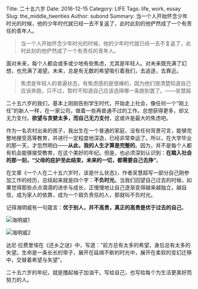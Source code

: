 Title: 二十五六岁
Date: 2016-12-15
Category: LIFE
Tags: life, work, essay
Slug: the_middle_twenties
Author: subond
Summary: 当一个人开始怀念少年时光的时候，他的少年时代就已经一去不复返了，此时此刻的他俨然成了一个有责任的青年人。

> 当一个人开始怀念少年时光的时候，他的少年时代就已经一去不复返了，此时此刻的他俨然成了一个有责任的青年人。

面对未来，每个人都会或多或少地有些焦虑，尤其是年轻人。对未来既充满了幻想，也充满了渴望。未来，总是有无数的希望吸引着我们，去追逐，去靠近。

> 焦虑是年轻人的普遍状态，有焦虑感的是很棒的，因为他们很清楚知道自己应该奔跑，只不过，暂时不知道自己应该选择哪一条跑到罢了。——吴慧超

二十五六岁的我们，基本上刚刚告别学生时代，开始走上社会，像任何一个“刚上任”的新人一样，在一家公司，做着一些再普通不过的工作。总想获得更多，却又无力支付。**欲望与贪婪太多，而自己无力支付**，这或许是最大的焦虑吧。

作为一名农村出来的孩子，我出生在一个普通的家庭，没有任何背景可言，能够完整地接受高等教育，并进行一定程度地深造，已经非常幸运了。所以，在大学毕业的那一天，才忽然明白——**从此，我的人生才算是完整的**。因为，并不是每个人都有机会能够接受教育，在这个美好的年纪。但是，也必须深刻认识到：**在踏入社会的那一刻，“父母的庇护至此结束，未来的一切，都需要自己去挣”**。

在文章《一个人在二十五六岁时，该是什么状态》，作者吴慧超写一部分自己刚参加工作的经历，总结起来就是四个字：**不负时光**。当我们回望自己过去的时候，如果觉得那些点点滴滴的进步与成长，正慢慢地让自己逐渐变得越来越独立，越自信，成为家人的依靠，成为一个肩负责任的人，那就叫不负时光。

记得海明威有一句箴言：**优于别人，并不高贵，真正的高贵是优于过去的自己**。

![海明威1](http://on64c9tla.bkt.clouddn.com/Reads/Haimingwei.jpg)

![海明威2](http://on64c9tla.bkt.clouddn.com/Reads/Haimingwei2.jpg)

达尼·拉费里埃在《还乡之谜》中，写道：”前方总有太多的希望，身后总有太多的失望。生命是一条长长的带子，展开在延绵不断的时光中，展开在柔软的变幻迁移中，交替着希望与失望”。

二十五六岁的年纪，就是撸起袖子加油干。写给自己，也写给每个为生活更美好而努力的人。
